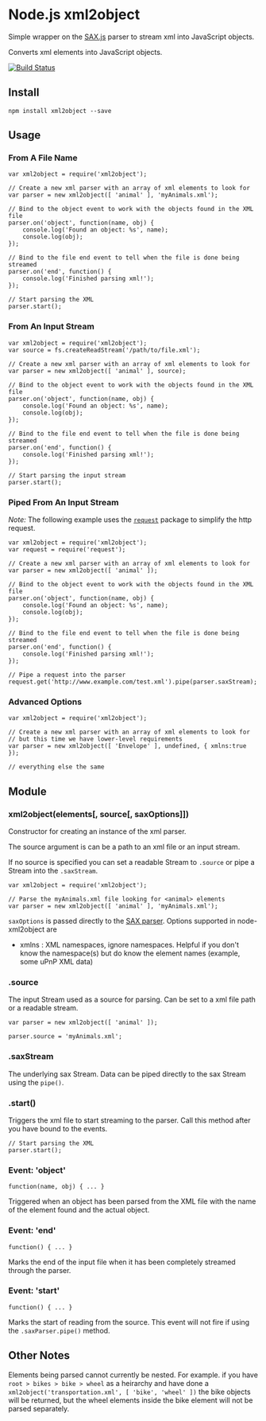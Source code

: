# Node.js xml2object

Simple wrapper on the [SAX.js](https://github.com/isaacs/sax-js) parser to stream xml into JavaScript objects.

Converts xml elements into JavaScript objects.

[![Build Status](https://drone.io/github.com/emberfeather/node-xml2object/status.png)](https://drone.io/github.com/emberfeather/node-xml2object/latest)

## Install

    npm install xml2object --save

## Usage

### From A File Name

    var xml2object = require('xml2object');

    // Create a new xml parser with an array of xml elements to look for
    var parser = new xml2object([ 'animal' ], 'myAnimals.xml');

    // Bind to the object event to work with the objects found in the XML file
    parser.on('object', function(name, obj) {
        console.log('Found an object: %s', name);
        console.log(obj);
    });

    // Bind to the file end event to tell when the file is done being streamed
    parser.on('end', function() {
        console.log('Finished parsing xml!');
    });

    // Start parsing the XML
    parser.start();

### From An Input Stream

    var xml2object = require('xml2object');
    var source = fs.createReadStream('/path/to/file.xml');

    // Create a new xml parser with an array of xml elements to look for
    var parser = new xml2object([ 'animal' ], source);

    // Bind to the object event to work with the objects found in the XML file
    parser.on('object', function(name, obj) {
        console.log('Found an object: %s', name);
        console.log(obj);
    });

    // Bind to the file end event to tell when the file is done being streamed
    parser.on('end', function() {
        console.log('Finished parsing xml!');
    });

    // Start parsing the input stream
    parser.start();

### Piped From An Input Stream

_Note:_ The following example uses the [`request`][1] package to simplify the http request.

    var xml2object = require('xml2object');
    var request = require('request');

    // Create a new xml parser with an array of xml elements to look for
    var parser = new xml2object([ 'animal' ]);

    // Bind to the object event to work with the objects found in the XML file
    parser.on('object', function(name, obj) {
        console.log('Found an object: %s', name);
        console.log(obj);
    });

    // Bind to the file end event to tell when the file is done being streamed
    parser.on('end', function() {
        console.log('Finished parsing xml!');
    });

    // Pipe a request into the parser
    request.get('http://www.example.com/test.xml').pipe(parser.saxStream);


### Advanced Options

    var xml2object = require('xml2object');

    // Create a new xml parser with an array of xml elements to look for
    // but this time we have lower-level requirements
    var parser = new xml2object([ 'Envelope' ], undefined, { xmlns:true });

    // everything else the same


## Module

### xml2object(elements[, source[, saxOptions]])

Constructor for creating an instance of the xml parser.

The source argument is can be a path to an xml file or an input stream.

If no source is specified you can set a readable Stream to `.source` or pipe a Stream into the `.saxStream`.

    var xml2object = require('xml2object');

    // Parse the myAnimals.xml file looking for <animal> elements
    var parser = new xml2object([ 'animal' ], 'myAnimals.xml');

`saxOptions` is passed directly to the [SAX parser](https://github.com/isaacs/sax-js#arguments). Options supported in node-xml2object are
* xmlns : XML namespaces, ignore namespaces. Helpful if you don't know the namespace(s) but do know the element names (example, some uPnP XML data)

### .source

The input Stream used as a source for parsing. Can be set to a xml file path or a readable stream.

    var parser = new xml2object([ 'animal' ]);

    parser.source = 'myAnimals.xml';

### .saxStream

The underlying sax Stream. Data can be piped directly to the sax Stream using the `pipe()`.

### .start()

Triggers the xml file to start streaming to the parser. Call this method after you have bound to the events.

    // Start parsing the XML
    parser.start();

### Event: 'object'

    function(name, obj) { ... }

Triggered when an object has been parsed from the XML file with the name of the element found and the actual object.

### Event: 'end'

    function() { ... }

Marks the end of the input file when it has been completely streamed through the parser.

### Event: 'start'

    function() { ... }

Marks the start of reading from the source. This event will not fire if using the `.saxParser.pipe()` method.

## Other Notes

Elements being parsed cannot currently be nested. For example. if you have `root > bikes > bike > wheel` as a heirarchy and have done a `xml2object('transportation.xml', [ 'bike', 'wheel' ])` the bike objects will be returned, but the wheel elements inside the bike element will not be parsed separately.

  [1]: https://github.com/mikeal/request
